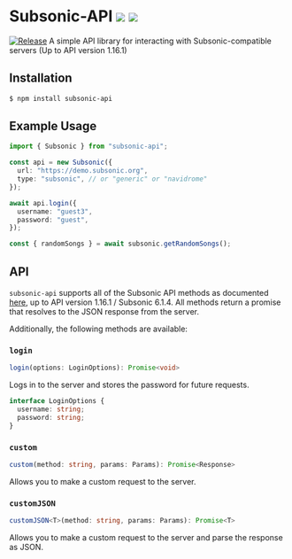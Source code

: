 # Subsonic-API <a href="https://www.npmjs.com/package/subsonic-api"><img src="https://img.shields.io/npm/v/subsonic-api?style=flat&colorA=000000&colorB=efefef"/></a> <a href="https://github.com/explodingcamera/subsonic-api/actions/workflows/test.yml"><img src="https://img.shields.io/github/workflow/status/explodingcamera/subsonic-api/Release?style=flat&colorA=000000"/></a>

[![Release]()]()
A simple API library for interacting with Subsonic-compatible servers (Up to API version 1.16.1)

## Installation

```bash
$ npm install subsonic-api
```

## Example Usage

```ts
import { Subsonic } from "subsonic-api";

const api = new Subsonic({
  url: "https://demo.subsonic.org",
  type: "subsonic", // or "generic" or "navidrome"
});

await api.login({
  username: "guest3",
  password: "guest",
});

const { randomSongs } = await subsonic.getRandomSongs();
```

## API

`subsonic-api` supports all of the Subsonic API methods as documented [here](https://www.subsonic.org/pages/api.jsp), up to API version 1.16.1 / Subsonic 6.1.4.
All methods return a promise that resolves to the JSON response from the server.

Additionally, the following methods are available:

### `login`

```ts
login(options: LoginOptions): Promise<void>
```

Logs in to the server and stores the password for future requests.

```ts
interface LoginOptions {
  username: string;
  password: string;
}
```

### `custom`

```ts
custom(method: string, params: Params): Promise<Response>
```

Allows you to make a custom request to the server.

### `customJSON`

```ts
customJSON<T>(method: string, params: Params): Promise<T>
```

Allows you to make a custom request to the server and parse the response as JSON.
